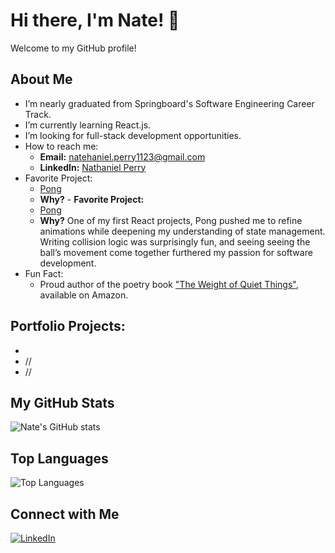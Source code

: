 # Hi there, I'm Nate! 👋

Welcome to my GitHub profile!

## About Me
- I’m nearly graduated from Springboard's Software Engineering Career Track.
- I’m currently learning React.js.
- I’m looking for full-stack development opportunities.
- How to reach me:
    - **Email:** [natehaniel.perry1123@gmail.com](mailto:natehaniel.perry1123@gmail.com)
    - **LinkedIn:** [Nathaniel Perry](https://www.linkedin.com/in/nathaniel-perry-646bb4326)
- Favorite Project:
    - [Pong](https://github.com/natep1123/Pong)
    - **Why?** - **Favorite Project:**  
    - [Pong](https://github.com/natep1123/Pong)  
    - **Why?** One of my first React projects, Pong pushed me to refine animations while deepening my understanding of state     management. Writing collision logic was surprisingly fun, and seeing seeing the ball’s movement come together furthered      my passion for software development.
- Fun Fact:
    - Proud author of the poetry book ["The Weight of Quiet Things"](https://a.co/d/0tqders), available on Amazon.

## Portfolio Projects:
- 
- //
- //

## My GitHub Stats
![Nate's GitHub stats](https://github-readme-stats.vercel.app/api?username=natep1123&show_icons=true&theme=radical)

## Top Languages
![Top Languages](https://github-readme-stats.vercel.app/api/top-langs/?username=natep1123&theme=radical&layout=compact)

## Connect with Me
[![LinkedIn](https://img.shields.io/badge/-LinkedIn-blue?style=flat&logo=LinkedIn&logoColor=white)](https://www.linkedin.com/in/nathaniel-perry-646bb4326)


